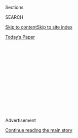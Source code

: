 <div id="app">

<div>

<div>

<div>

<div class="NYTAppHideMasthead css-1q2w90k e1suatyy0">

<div class="section css-ui9rw0 e1suatyy2">

<div class="css-eph4ug er09x8g0">

<div class="css-6n7j50">

</div>

<span class="css-1dv1kvn">Sections</span>

<div class="css-10488qs">

<span class="css-1dv1kvn">SEARCH</span>

</div>

[Skip to content](#site-content)[Skip to site
index](#site-index)

</div>

<div class="css-10698na e1huz5gh0">

</div>

</div>

<div id="masthead-bar-one" class="section hasLinks css-15hmgas e1csuq9d3">

<div class="css-uqyvli e1csuq9d0">

</div>

<div class="css-1uqjmks e1csuq9d1">

</div>

<div class="css-9e9ivx">

[](https://myaccount.nytimes3xbfgragh.onion/auth/login?response_type=cookie&client_id=vi)

</div>

<div class="css-1bvtpon e1csuq9d2">

[Today’s
Paper](https://www.nytimes3xbfgragh.onion/section/todayspaper)

</div>

</div>

</div>

</div>

<div data-aria-hidden="false">

<div id="site-content" data-role="main">

<div>

<div class="css-1aor85t" style="opacity:0.000000001;z-index:-1;visibility:hidden">

<div class="css-1hqnpie">

<div class="css-epjblv">

<span class="css-17xtcya">[Opinion](/section/opinion)</span><span class="css-x15j1o">|</span><span class="css-fwqvlz">Why
Were the Russians in
Vietnam?</span>

</div>

<div class="css-k008qs">

<div class="css-1iwv8en">

<span class="css-18z7m18"></span>

<div>

</div>

</div>

<span class="css-1n6z4y">https://nyti.ms/2GivpaI</span>

<div class="css-1705lsu">

<div class="css-4xjgmj">

<div class="css-4skfbu" data-role="toolbar" data-aria-label="Social Media Share buttons, Save button, and Comments Panel with current comment count" data-testid="share-tools">

  - 
  - 
  - 
  - 
    
    <div class="css-6n7j50">
    
    </div>

  - 

</div>

</div>

</div>

</div>

</div>

</div>

<div id="NYT_TOP_BANNER_REGION" class="css-13pd83m">

</div>

<div id="top-wrapper" class="css-1sy8kpn">

<div id="top-slug" class="css-l9onyx">

Advertisement

</div>

[Continue reading the main
story](#after-top)

<div class="ad top-wrapper" style="text-align:center;height:100%;display:block;min-height:250px">

<div id="top" class="place-ad" data-position="top" data-size-key="top">

</div>

</div>

<div id="after-top">

</div>

</div>

<div id="sponsor-wrapper" class="css-1hyfx7x">

<div id="sponsor-slug" class="css-19vbshk">

Supported by

</div>

[Continue reading the main
story](#after-sponsor)

<div id="sponsor" class="ad sponsor-wrapper" style="text-align:center;height:100%;display:block">

</div>

<div id="after-sponsor">

</div>

</div>

<div class="css-v5btjw etb61u70">

<div class="css-v05ibm etb61u71">

[Opinion](/section/opinion)

</div>

</div>

[Vietnam '67](/column/vietnam-67 "Vietnam '67")

<div class="css-1vkm6nb ehdk2mb0">

# Why Were the Russians in Vietnam?

</div>

<div class="css-xt80pu e12qa4dv0">

<div class="css-18e8msd">

<div class="css-vp77d3 epjyd6m0">

<div class="css-1baulvz">

By <span class="css-1baulvz last-byline" itemprop="name">Sergey
Radchenko</span>

</div>

</div>

  - March 27,
    2018

  - 
    
    <div class="css-4xjgmj">
    
    <div class="css-d8bdto" data-role="toolbar" data-aria-label="Social Media Share buttons, Save button, and Comments Panel with current comment count" data-testid="share-tools">
    
      - 
      - 
      - 
      - 
        
        <div class="css-6n7j50">
        
        </div>
    
      - 
    
    </div>
    
    </div>

</div>

</div>

<div class="css-79elbk" data-testid="photoviewer-wrapper">

<div class="css-z3e15g" data-testid="photoviewer-wrapper-hidden">

</div>

<div class="css-1a48zt4 ehw59r15" data-testid="photoviewer-children">

![<span class="css-16f3y1r e13ogyst0" data-aria-hidden="true">“Aggressors
Out of Vietnam\!’ reads a May Day billboard on a Moscow street in
1968.</span><span class="css-cnj6d5 e1z0qqy90" itemprop="copyrightHolder"><span class="css-1ly73wi e1tej78p0">Credit...</span><span><span>Sovfoto/UIG,
via Getty
Images</span></span></span>](https://static01.graylady3jvrrxbe.onion/images/2018/03/27/opinion/27Vietnam-Radchenko/27Vietnam-Radchenko-articleLarge.jpg?quality=75&auto=webp&disable=upscale)

</div>

</div>

<div class="section meteredContent css-1r7ky0e" name="articleBody" itemprop="articleBody">

<div class="css-1fanzo5 StoryBodyCompanionColumn">

<div class="css-53u6y8">

We know today why it took the United States so long to disengage from
Vietnam: Leaving meant showing weakness in the face of the global
Communist menace, prompting a backlash at home and the loss of America’s
credibility among allies.

But if America’s involvement is well understood, the same cannot be said
of its superpower nemesis, the Soviet Union. What did the Russians stand
to gain from backing a remote jungle war, sending advisers, matériel and
money to help the North Vietnamese, even when doing so not only put
Soviet-American relations on ice but also risked causing a global
conflagration?

Was it Vietnam’s geopolitical importance? Or, perhaps, Moscow’s
preoccupation with spreading revolutionary ideology? We often attribute
to the other side more foresight and purpose than we allow our own.
There were in fact remarkable parallels between American and Soviet
involvement in Vietnam. Like the United States, what Moscow was most
concerned about was its credibility as an ally and a superpower and the
domestic and international legitimacy that such credibility afforded.

Nikita Khrushchev, who pioneered the Soviet pivot to the third world in
the 1950s, had limited interest in and little patience with the North
Vietnamese, whom he eyed with suspicion, especially after Hanoi began to
tilt visibly to China’s side in the unfolding Sino-Soviet split.

</div>

</div>

<div class="css-1fanzo5 StoryBodyCompanionColumn">

<div class="css-53u6y8">

North Vietnam’s siding with China was a tactical move in the absence of
better options. Khrushchev himself precipitated this shift by refusing
to provide aid. But he blamed his loss of North Vietnam on the imaginary
machinations of “Chinese half-breeds” in the Vietnamese party
leadership. For Khrushchev, the problem of Vietnam was only an aspect of
his broader struggle with China, and a rather peripheral aspect at that.

All of that changed when Khrushchev was ousted by his colleagues in a
palace coup in October 1964. His successors, Leonid Brezhnev and Alexei
Kosygin, wanted to prove that they were truly committed to an ally in
need by providing military aid. The underlying rationale was that the
new Soviet leadership faced a deficit of political legitimacy. Aiding
Vietnam in a war against “imperialism” helped them in being recognized —
by their people, their clients and allies and the broader world — as the
legitimate heirs to the leadership of the socialist camp. For the same
reason, Moscow attempted to improve relations with China.

Mao Zedong, however, was not inclined to reciprocate. This became clear
during Kosygin’s February 1965 trip to Beijing. Kosygin, the Soviet
premier, spoke of the need for “united action” to help Hanoi’s war
effort. Mao responded to his pleas with hostile sarcasm, telling Kosygin
that the Sino-Soviet struggle would last for 10,000 years. “The U.S. and
the U.S.S.R. are now deciding the world’s destiny,” Mao said acidly.
“Well, go ahead and decide.” He appeared unconcerned by the new round
of escalation in Vietnam: “So what? What is horrible about the fact that
some number of people died?” — and countered Kosygin’s worries about the
deepening conflict with optimistic calls for a “revolutionary war.”

Even as Moscow’s relations with China continued to deteriorate, Hanoi
moved away from a pro-Chinese stand to a semblance of neutrality. That
was because the North Vietnamese needed the Soviet weapons, especially
advanced antiaircraft missiles, to protect themselves against American
bombing. But the Chinese Cultural Revolution also helped. The Vietnamese
leaders resented Beijing’s effort to stir up radicalism among the
sizable community of Chinese living in North Vietnam. “As paradoxical as
it sounds,” remarked one Politburo member, Nguyen Van Vinh, in 1967, at
the height of American involvement, the Vietnamese “do not fear the
Americans but fear the Chinese comrades.”

The tensions between Beijing and Hanoi became much more pronounced in
1971, after Henry Kissinger’s secret trip to China and the announcement
of Nixon’s impending visit. The North Vietnamese were not consulted and
felt betrayed. But there was an even bigger problem: The Chinese and the
Vietnamese had very different ideas about their relative importance. The
Chinese leaders regarded the North Vietnamese as underlings. They helped
them. They instructed them. But they expected deference in return. The
Vietnamese refused to defer. After years of fighting against the United
States, they felt entitled to claim revolutionary leadership, at least
in Southeast Asia.

</div>

</div>

<div class="css-1fanzo5 StoryBodyCompanionColumn">

<div class="css-53u6y8">

This was the message that Gen. Vo Nguyen Giap brought to Moscow in
December 1971 just as the Vietnamese geared up for the Spring Offensive
to deal the final blow to South Vietnam. Giap promised that the joint
Soviet-Vietnamese victory in Vietnam would herald Hanoi’s rise to ranks
of the leader of, and the socialist bridgehead to the third world. “We
would like to carry on this mission together with the Soviet Union,
because no one can do it without the Soviet Union,” he said. The Soviet
leaders embraced the message, especially after Giap promised to allow
the Soviet Union naval rights in then-still American-controlled Cam Ranh
Bay.

There were dangers in supporting Hanoi’s militant attitude. The restart
of major fighting in March 1972 threatened to derail the move toward the
Soviet-American détente. After the Americans responded to Hanoi’s Spring
Offensive by massive bombing raids, several in the Soviet leadership,
including Kosygin, proposed to cancel the upcoming summit in Moscow.
“Are you kidding?,” Brezhnev asked. “Why not\!,” Kosygin countered.
“This would be the right kind of a bomb.” “It’ll be a bomb all right,”
Brezhnev commented, “but who will it affect more?”

Brezhnev regarded détente as a personal achievement and was not willing
to sacrifice it for the sake of Vietnam. At the same time, though, he
was also unwilling to pressure Vietnam for the sake of a better
relationship with the United States, the idea known to Kissinger and
Nixon as “linkage.” What the American duo did not quite understand was
that Vietnam was an important element of Brezhnev’s bid for global
leadership. Soviet support for Hanoi was what made the Soviet Union a
true superpower and America’s equal.

Nixon later recalled being taken aback during the May 1972 Moscow Summit
when Brezhnev, “who had just been laughing and slapping me on the back,
started shouting angrily,” accusing the United States of committing
terrible crimes in Vietnam. Brezhnev did it because he had to defend his
credibility in front of his own colleagues and also the North
Vietnamese. “I don’t remember that I or my comrades ever had to speak to
anyone so sharply and so harshly as we spoke to Nixon about Vietnam,”
Brezhnev later told General Secretary Le Duan and Prime Minister Pham
Van Dong.

Sino-Vietnamese relations at that time had reached new lows. By the
summer of 1973, as the United States was completing its disengagement,
Le Duan worried about China, telling Brezhnev that he thought Mao
planned “to invade all of Indochina and Southeast Asia if the
circumstances were right.” Brezhnev promised to help defend Vietnam —
this time against its northern neighbor.

The costs of postwar reconstruction were enormous. Le Duan and Pham Van
Dong were upfront with Brezhnev about Hanoi’s expectations: There would
have to be a major Soviet aid effort to help “industrialize” Vietnam in
order to show Southeast Asia the practical benefits of socialist
orientation. “We have nothing,” Le Duan told Brezhnev, suggesting that
everything would have to come from the Soviet bloc for the next 10 to 15
years.

</div>

</div>

<div class="css-1fanzo5 StoryBodyCompanionColumn">

<div class="css-53u6y8">

Brezhnev agreed to cancel all of Hanoi’s debts. Credits kept coming,
though, and by 1990 Vietnam had received more than $11 billion dollars
in aid, most of which was never repaid. Subsidizing Vietnam became a
serious burden on the Soviet economy in 1980s, contributing to Moscow’s
insolvency.

The Vietnam War ended with the Soviet-Vietnamese victory but, for Moscow
at least, it was a Pyrrhic victory. Maintaining clients was good for
one’s credibility as a superpower and for the leaders’ political
legitimacy, but it wasn’t good for the state budget. Russia’s policy in
recent years, in particular its operations in Syria, is reminiscent of
the Cold War-era quest for legitimacy in Vietnam. The long-term
consequences of this renewed quest will be equally dire.

</div>

</div>

</div>

<div>

</div>

<div>

</div>

<div>

</div>

<div>

<div id="bottom-wrapper" class="css-1ede5it">

<div id="bottom-slug" class="css-l9onyx">

Advertisement

</div>

[Continue reading the main
story](#after-bottom)

<div id="bottom" class="ad bottom-wrapper" style="text-align:center;height:100%;display:block;min-height:90px">

</div>

<div id="after-bottom">

</div>

</div>

</div>

</div>

</div>

## Site Index

<div>

</div>

## Site Information Navigation

  - [© <span>2020</span> <span>The New York Times
    Company</span>](https://help.nytimes3xbfgragh.onion/hc/en-us/articles/115014792127-Copyright-notice)

<!-- end list -->

  - [NYTCo](https://www.nytco.com/)
  - [Contact
    Us](https://help.nytimes3xbfgragh.onion/hc/en-us/articles/115015385887-Contact-Us)
  - [Work with us](https://www.nytco.com/careers/)
  - [Advertise](https://nytmediakit.com/)
  - [T Brand Studio](http://www.tbrandstudio.com/)
  - [Your Ad
    Choices](https://www.nytimes3xbfgragh.onion/privacy/cookie-policy#how-do-i-manage-trackers)
  - [Privacy](https://www.nytimes3xbfgragh.onion/privacy)
  - [Terms of
    Service](https://help.nytimes3xbfgragh.onion/hc/en-us/articles/115014893428-Terms-of-service)
  - [Terms of
    Sale](https://help.nytimes3xbfgragh.onion/hc/en-us/articles/115014893968-Terms-of-sale)
  - [Site
    Map](https://spiderbites.nytimes3xbfgragh.onion)
  - [Help](https://help.nytimes3xbfgragh.onion/hc/en-us)
  - [Subscriptions](https://www.nytimes3xbfgragh.onion/subscription?campaignId=37WXW)

</div>

</div>

</div>

</div>
